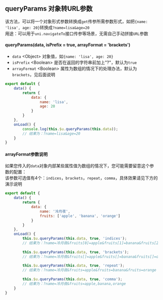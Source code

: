 ## queryParams 对象转URL参数

<demo-model url="/pages/library/queryParams/index"></demo-model>


该方法，可以将一个对象形式参数转换成`get`传参所需参数形式，如把`{name: 'lisa', age: 20}`转换成`?name=lisa&age=20`  
用途：可以用于`uni.navigateTo`接口传参等场景，无需自己手动拼接`URL`参数

#### queryParams(data, isPrefix = true, arrayFormat = 'brackets')


- `data` <Object\> 对象值，如`{name: 'lisa', age: 20}`  
- `isPrefix` <Boolean\> 是否在返回的字符串前加上"?"，默认为`true`
- `arrayFormat` <Boolean\> 属性为数组的情况下的处理办法，默认为`brackets`，见后面说明

```js
export default {
	data() {
		return {
			data: {
				name: 'lisa',
				age: 20
			}
		}
	},
	onLoad() {
		console.log(this.$u.queryParams(this.data));
		// 结果为：?name=lisa&age=20
	}
}
```


#### arrayFormat参数说明
 
如果您传入的`data`对象内部某些属性值为数组的情况下，您可能需要留意这个参数的配置：   
该参数可选值有4个：`indices`，`brackets`，`repeat`，`comma`，具体效果请见下方的演示说明

```js
export default {
	data() {
		return {
			data: {
				name: '冷月夜',
				fruits: ['apple', 'banana', 'orange']
			}
		}
	},
	onLoad() {
		this.$u.queryParams(this.data, true, 'indices');
		// 结果为：?name=冷月夜&fruits[0]=apple&fruits[1]=banana&fruits[2]=orange
		
		this.$u.queryParams(this.data, true, 'brackets');
		// 结果为：?name=冷月夜&fruits[]=apple&fruits[]=banana&fruits[]=orange
		
		this.$u.queryParams(this.data, true, 'repeat');
		// 结果为：?name=冷月夜&fruits=apple&fruits=banana&fruits=orange
		
		this.$u.queryParams(this.data, true, 'comma');
		// 结果为：?name=冷月夜&fruits=apple,banana,orange
	}
}
```